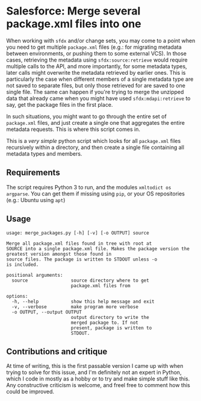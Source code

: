 # Salesforce: Merge several package.xml files into one

When working with `sfdx` and/or change sets, you may come to a point when you need to get multiple `package.xml` files (e.g.: for migrating metadata between environments, or pushing them to some external VCS). In those cases, retrieving the metadata using `sfdx:source:retrieve` would require multiple calls to the API, and more importantly, for some metadata types, later calls might overwrite the metadata retrieved by earlier ones. This is particularly the case when different members of a single metadata type are not saved to separate files, but only those retrieved for are saved to one single file.
The same can happen if you're trying to merge the unzipped data that already came when you might have used `sfdx:mdapi:retrieve` to say, get the package files in the first place.

In such situations, you might want to go through the entire set of `package.xml` files, and just create a single one that aggregates the entire metadata requests. This is where this script comes in.

This is a *very simple* python script which looks for all `package.xml` files recursively within a directory, and then create a single file containing all metadata types and members.

## Requirements

The script requires Python 3 to run, and the modules `xmltodict os argparse`. You can get them if missing using `pip`, or your OS repositories (e.g.: Ubuntu using `apt`)

## Usage

```
usage: merge_packages.py [-h] [-v] [-o OUTPUT] source

Merge all package.xml files found in tree with root at
SOURCE into a single package.xml file. Makes the package version the greatest version amongst those found in
source files. The package is written to STDOUT unless -o
is included.

positional arguments:
  source                source directory where to get
                        package.xml files from

options:
  -h, --help            show this help message and exit
  -v, --verbose         make program more verbose
  -o OUTPUT, --output OUTPUT
                        output directory to write the
                        merged package to. If not
                        present, package is written to
                        STDOUT.
```

## Contributions and critique

At time of writing, this is the first passable version I came up with when trying to solve for this issue, and I'm definitely not an expert in Python, which I code in mostly as a hobby or to try and make simple stuff like this. Any constructive criticism is welcome, and freel free to comment how this could be improved.
